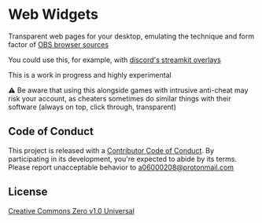 # Web Widgets

Transparent web pages for your desktop, emulating the technique and form factor of [OBS browser sources](https://obsproject.com/kb/browser-source)

You could use this, for example, with [discord's streamkit overlays](https://streamkit.discord.com/overlay)

This is a work in progress and highly experimental

⚠️ Be aware that using this alongside games with intrusive anti-cheat may risk your account, as cheaters sometimes do similar things with their software (always on top, click through, transparent)

## Code of Conduct

This project is released with a [Contributor Code of Conduct](./github/CODE_OF_CONDUCT.md). By participating in its development, you're expected to abide by its terms. Please report unacceptable behavior to [a06000208@protonmail.com](mailto:a06000208@protonmail.com)

## License

[Creative Commons Zero v1.0 Universal](LICENSE.md)
